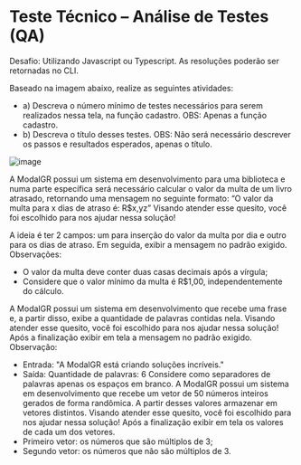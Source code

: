 # Teste Técnico – Análise de Testes (QA)

Desafio: Utilizando Javascript ou Typescript. As resoluções poderão ser retornadas no CLI.

Baseado na imagem abaixo, realize as seguintes atividades:
- a) Descreva o número mínimo de testes necessários para serem realizados nessa
tela, na função cadastro.
OBS: Apenas a função cadastro.
- b) Descreva o título desses testes.
OBS: Não será necessário descrever os passos e resultados esperados, apenas o
título.

![image](https://github.com/user-attachments/assets/897415b3-538f-4d5b-8e13-cc070eb4bf6a)

A ModalGR possui um sistema em desenvolvimento para uma biblioteca e numa parte
específica será necessário calcular o valor da multa de um livro atrasado, retornando
uma mensagem no seguinte formato:
“O valor da multa para x dias de atraso é: R$x,yzˮ
Visando atender esse quesito, você foi escolhido para nos ajudar nessa solução!

A ideia é ter 2 campos: um para inserção do valor da multa por dia
e outro para os dias de atraso. Em seguida, exibir a mensagem no padrão exigido.
Observações:
- O valor da multa deve conter duas casas decimais após a vírgula;
- Considere que o valor mínimo da multa é R$1,00, independentemente do
cálculo.

A ModalGR possui um sistema em desenvolvimento que recebe uma frase e, a partir
disso, exibe a quantidade de palavras contidas nela.
Visando atender esse quesito, você foi escolhido para nos ajudar nessa solução! Após
a finalização exibir em tela a mensagem no padrão exigido.
Observação:
- Entrada: "A ModalGR está criando soluções incríveis."
- Saída: Quantidade de palavras: 6
Considere como separadores de palavras apenas os espaços em branco.
A ModalGR possui um sistema em desenvolvimento que recebe um vetor de 50
números inteiros gerados de forma randômica. A partir desses valores armazenar
em vetores distintos. Visando atender esse quesito, você foi escolhido para nos
ajudar nessa solução!
Após a finalização exibir em tela os valores de cada um dos vetores.
- Primeiro vetor: os números que são múltiplos de 3; 
- Segundo vetor: os números que não são múltiplos de 3.
